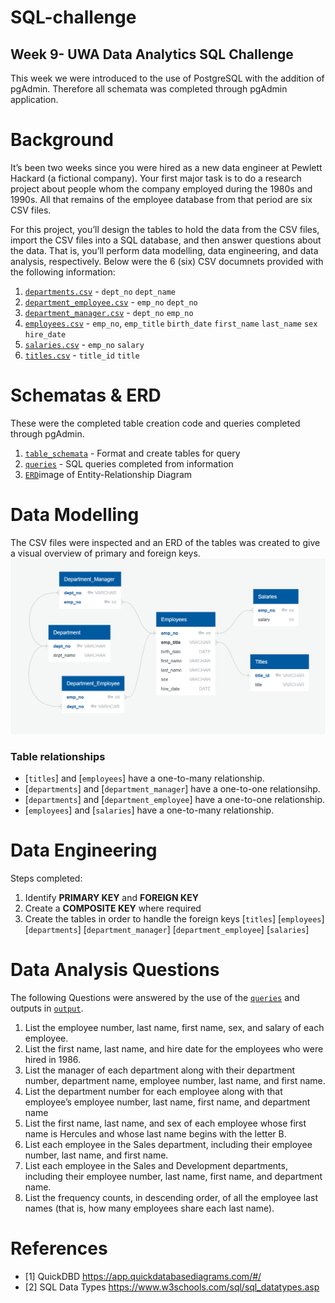 # SQL-challenge
## Week 9- UWA Data Analytics SQL Challenge 

This week we were introduced to the use of PostgreSQL with the addition of pgAdmin. Therefore all schemata was completed through pgAdmin application.

# Background 
It’s been two weeks since you were hired as a new data engineer at Pewlett Hackard (a fictional company). Your first major task is to do a research project about people whom the company employed during the 1980s and 1990s. All that remains of the employee database from that period are six CSV files.

For this project, you’ll design the tables to hold the data from the CSV files, import the CSV files into a SQL database, and then answer questions about the data. That is, you’ll perform data modelling, data engineering, and data analysis, respectively. Below were the 6 (six) CSV documnets provided with the following information: 

1. [`departments.csv`](https://github.com/jflengkong/SQL-challenge/blob/main/Data/departments.csv) -  `dept_no`  `dept_name`
2. [`department_employee.csv`](https://github.com/jflengkong/SQL-challenge/blob/main/Data/dept_emp.csv) - `emp_no` `dept_no`
4. [`department_manager.csv`](https://github.com/jflengkong/SQL-challenge/blob/main/Data/dept_manager.csv) - `dept_no` `emp_no` 
5. [`employees.csv`](https://github.com/jflengkong/SQL-challenge/blob/main/Data/employees.csv) - `emp_no`, `emp_title` `birth_date` `first_name` `last_name` `sex` `hire_date`
6. [`salaries.csv`](https://github.com/jflengkong/SQL-challenge/blob/main/Data/salaries.csv) - `emp_no` `salary`
7. [`titles.csv`](https://github.com/jflengkong/SQL-challenge/blob/main/Data/titles.csv) - `title_id` `title` 

# Schematas & ERD 
These were the completed table creation code and queries completed through pgAdmin. 
1. [`table_schemata`](https://github.com/jflengkong/SQL-challenge/blob/main/Schematas/table_schemata.sql) - Format and create tables for query 
2. [`queries`](https://github.com/jflengkong/SQL-challenge/blob/main/Schematas/queries.sql) - SQL queries completed from information 
3. [`ERD`](https://github.com/jflengkong/SQL-challenge/blob/main/ERD.png)image of Entity-Relationship Diagram 

# Data Modelling
The CSV files were inspected and an ERD of the tables was created to give a visual overview of primary and foreign keys. 
![ERD](https://github.com/jflengkong/SQL-challenge/blob/main/ERD.png) 

### Table relationships 
- [`titles`] and [`employees`] have a one-to-many relationship. 
- [`departments`] and [`department_manager`] have a one-to-one relationsihp. 
- [`departments`] and [`department_employee`] have a one-to-one relationship.
- [`employees`] and [`salaries`] have a one-to-many relationship.

# Data Engineering 
Steps completed: 
1. Identify **PRIMARY KEY** and **FOREIGN KEY**
2. Create a **COMPOSITE KEY** where required
3. Create the tables in order to handle the foreign keys
  [`titles`] [`employees`] [`departments`] [`department_manager`] [`department_employee`] [`salaries`]

# Data Analysis Questions
The following Questions were answered by the use of the [`queries`](https://github.com/jflengkong/SQL-challenge/blob/main/Schematas/queries.sql) and outputs in [`output`](https://github.com/jflengkong/SQL-challenge/tree/main/Ouput).

1. List the employee number, last name, first name, sex, and salary of each employee.
2. List the first name, last name, and hire date for the employees who were hired in 1986.
3. List the manager of each department along with their department number, department name, employee number, last name, and first name.
4. List the department number for each employee along with that employee’s employee number, last name, first name, and department name
5. List the first name, last name, and sex of each employee whose first name is Hercules and whose last name begins with the letter B.
6. List each employee in the Sales department, including their employee number, last name, and first name.
7. List each employee in the Sales and Development departments, including their employee number, last name, first name, and department name.
8. List the frequency counts, in descending order, of all the employee last names (that is, how many employees share each last name).

# References 
- [1] QuickDBD https://app.quickdatabasediagrams.com/#/
- [2] SQL Data Types https://www.w3schools.com/sql/sql_datatypes.asp 
